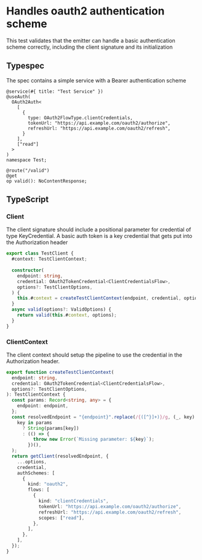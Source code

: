 # Handles oauth2 authentication scheme

This test validates that the emitter can handle a basic authentication scheme correctly, including the client signature and its initialization

## Typespec

The spec contains a simple service with a Bearer authentication scheme

```tsp
@service(#{ title: "Test Service" })
@useAuth(
  OAuth2Auth<
    [
      {
        type: OAuth2FlowType.clientCredentials,
        tokenUrl: "https://api.example.com/oauth2/authorize",
        refreshUrl: "https://api.example.com/oauth2/refresh",
      }
    ],
    ["read"]
  >
)
namespace Test;

@route("/valid")
@get
op valid(): NoContentResponse;
```

## TypeScript

### Client

The client signature should include a positional parameter for credential of type KeyCredential. A basic auth token is a key credential that gets put into the Authorization header

```ts src/testClient.ts class TestClient
export class TestClient {
  #context: TestClientContext;
  
  constructor(
    endpoint: string,
    credential: OAuth2TokenCredential<ClientCredentialsFlow>,
    options?: TestClientOptions,
  ) {
    this.#context = createTestClientContext(endpoint, credential, options);
  }
  async valid(options?: ValidOptions) {
    return valid(this.#context, options);
  }
}
```

### ClientContext

The client context should setup the pipeline to use the credential in the Authorization header.

```ts src/api/testClientContext.ts function createTestClientContext
export function createTestClientContext(
  endpoint: string,
  credential: OAuth2TokenCredential<ClientCredentialsFlow>,
  options?: TestClientOptions,
): TestClientContext {
  const params: Record<string, any> = {
    endpoint: endpoint,
  };
  const resolvedEndpoint = "{endpoint}".replace(/{([^}]+)}/g, (_, key) =>
    key in params
      ? String(params[key])
      : (() => {
          throw new Error(`Missing parameter: ${key}`);
        })(),
  );
  return getClient(resolvedEndpoint, {
    ...options,
    credential,
    authSchemes: [
      {
        kind: "oauth2",
        flows: [
          {
            kind: "clientCredentials",
            tokenUrl: "https://api.example.com/oauth2/authorize",
            refreshUrl: "https://api.example.com/oauth2/refresh",
            scopes: ["read"],
          },
        ],
      },
    ],
  });
}
```
